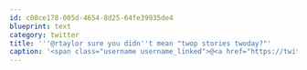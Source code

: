 ```yaml
---
id: c08ce178-005d-4654-8d25-64fe39935de4
blueprint: text
category: twitter
title: '''@rtaylor sure you didn''t mean "twop stories twoday?"'
caption: '<span class="username username_linked">@<a href="https://twitter.com/rtaylor" title="Elon Musk">rtaylor</a></span> sure you didn''t mean "twop stories twoday?"'
---
```

